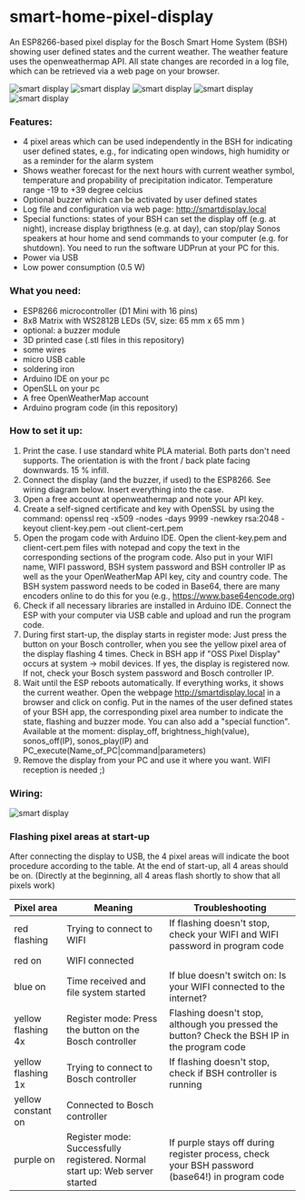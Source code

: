 # smart-home-pixel-display
An ESP8266-based pixel display for the Bosch Smart Home System (BSH) showing user defined states and the current weather. The weather feature uses the openweathermap API. All state changes are recorded in a log file, which can be retrieved via a web page on your browser.

![smart display](https://github.com/tobo-123/smart-home-pixel-display/blob/main/pictures/front.jpg)
![smart display](https://github.com/tobo-123/smart-home-pixel-display/blob/main/pictures/weather.jpg)
![smart display](https://github.com/tobo-123/smart-home-pixel-display/blob/main/pictures/weather_and_states.jpg)
![smart display](https://github.com/tobo-123/smart-home-pixel-display/blob/main/pictures/assembly.jpg)
![smart display](https://github.com/tobo-123/smart-home-pixel-display/blob/main/pictures/menu.png)

### Features:

- 4 pixel areas which can be used independently in the BSH for indicating user defined states, e.g., for indicating open windows, high humidity or as a reminder for the alarm system
- Shows weather forecast for the next hours with current weather symbol, temperature and propability of precipitation indicator. Temperature range -19 to +39 degree celcius
- Optional buzzer which can be activated by user defined states
- Log file and configuration via web page: http://smartdisplay.local
- Special functions: states of your BSH can set the display off (e.g. at night), increase display brigthness (e.g. at day), can stop/play Sonos speakers at hour home and send commands to your computer (e.g. for shutdown). You need to run the software UDPrun at your PC for this.
- Power via USB
- Low power consumption (0.5 W)

### What you need:

- ESP8266 microcontroller (D1 Mini with 16 pins)
- 8x8 Matrix with WS2812B LEDs (5V, size: 65 mm x 65 mm )
- optional: a buzzer module
- 3D printed case (.stl files in this repository)
- some wires
- micro USB cable
- soldering iron
- Arduino IDE on your pc
- OpenSLL on your pc
- A free OpenWeatherMap account
- Arduino program code (in this repository)

### How to set it up:

1. Print the case. I use standard white PLA material. Both parts don't need supports. The orientation is with the front / back plate facing downwards. 15 % infill.
2. Connect the display (and the buzzer, if used) to the ESP8266. See wiring diagram below. Insert everything into the case.
3. Open a free account at openweathermap and note your API key.
4. Create a self-signed certificate and key with OpenSSL by using the command: openssl req -x509 -nodes -days 9999 -newkey rsa:2048 -keyout client-key.pem -out client-cert.pem
5. Open the progam code with Arduino IDE. Open the client-key.pem and client-cert.pem files with notepad and copy the text in the corresponding sections of the program code. Also put in your WIFI name, WIFI password, BSH system password and BSH controller IP as well as the your OpenWeatherMap API key, city and country code. The BSH system password needs to be coded in Base64, there are many encoders online to do this for you (e.g., https://www.base64encode.org)
6. Check if all necessary libraries are installed in Arduino IDE. Connect the ESP with your computer via USB cable and upload and run the program code.
7. During first start-up, the display starts in register mode: Just press the button on your Bosch controller, when you see the yellow pixel area of the display flashing 4 times. Check in BSH app if "OSS Pixel Display" occurs at system -> mobil devices. If yes, the display is registered now. If not, check your Bosch system password and Bosch controller IP.
8. Wait until the ESP reboots automatically. If everything works, it shows the current weather. Open the webpage http://smartdisplay.local in a browser and click on config. Put in the names of the user defined states of your BSH app, the corresponding pixel area number to indicate the state, flashing and buzzer mode. You can also add a "special function". Available at the moment: display_off, brightness_high(value), sonos_off(IP), sonos_play(IP) and PC_execute(Name_of_PC|command|parameters)
9. Remove the display from your PC and use it where you want. WIFI reception is needed ;)

### Wiring:

![smart display](https://github.com/tobo-123/smart-home-pixel-display/blob/main/pictures/smart_pixel_display_wiring.png)

### Flashing pixel areas at start-up

After connecting the display to USB, the 4 pixel areas will indicate the boot procedure according to the table. At the end of start-up, all 4 areas should be on. (Directly at the beginning, all 4 areas flash shortly to show that all pixels work)

| Pixel area       | Meaning                                                                     | Troubleshooting                                                                                |
| ---------------- | --------------------------------------------------------------------------- | ---------------------------------------------------------------------------------------------- |
|red flashing      | Trying to connect to WIFI                                                   | If flashing doesn't stop, check your WIFI and WIFI password in program code                    |
|red on            | WIFI connected                                                              |                                                                                                |
|blue on           | Time received and file system started                                       | If blue doesn't switch on: Is your WIFI connected to the internet?                             |
|yellow flashing 4x| Register mode: Press the button on the Bosch controller                     | Flashing doesn't stop, although you pressed the button? Check the BSH IP in the program code   |
|yellow flashing 1x| Trying to connect to Bosch controller                                       | If flashing doesn't stop, check if BSH controller is running                                   |
|yellow constant on| Connected to Bosch controller                                               |                                                                                                | 
|purple on         | Register mode: Successfully registered. Normal start up: Web server started | If purple stays off during register process, check your BSH password (base64!) in program code |

